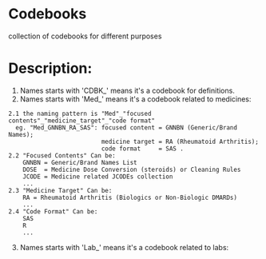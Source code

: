 # Codebooks
collection of codebooks for different purposes

# Description:
  1. Names starts with 'CDBK_' means it's a codebook for definitions. 
  2. Names starts with 'Med_' means it's a codebook related to medicines: 
  
    2.1 the naming pattern is "Med"_"focused contents"_"medicine_target"_"code format" 
      eg. "Med_GNNBN_RA_SAS": focused content = GNNBN (Generic/Brand Names); 
                              medicine target = RA (Rheumatoid Arthritis); 
                              code format     = SAS .  
    2.2 "Focused Contents" Can be: 
        GNNBN = Generic/Brand Names List 
        DOSE  = Medicine Dose Conversion (steroids) or Cleaning Rules 
        JCODE = Medicine related JCODEs collection 
        ... 
    2.3 "Medicine Target" Can be: 
        RA = Rheumatoid Arthritis (Biologics or Non-Biologic DMARDs) 
        ... 
    2.4 "Code Format" Can be: 
        SAS 
        R 
        ... 
   3. Names starts with 'Lab_' means it's a codebook related to labs:
    
        
      
